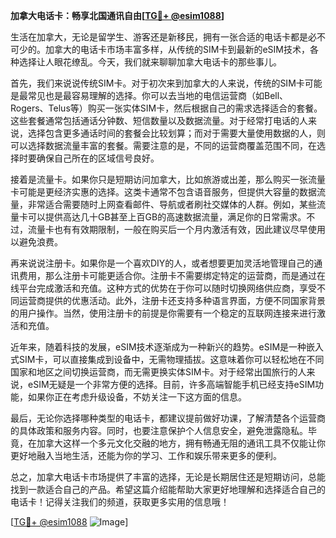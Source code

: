 **加拿大电话卡：畅享北国通讯自由[[TG💪+ @esim1088](https://t.me/s/esim1088)]**

生活在加拿大，无论是留学生、游客还是新移民，拥有一张合适的电话卡都是必不可少的。加拿大的电话卡市场丰富多样，从传统的SIM卡到最新的eSIM技术，各种选择让人眼花缭乱。今天，我们就来聊聊加拿大电话卡的那些事儿。

首先，我们来说说传统SIM卡。对于初次来到加拿大的人来说，传统的SIM卡可能是最常见也是最容易理解的选择。你可以去当地的电信运营商（如Bell、Rogers、Telus等）购买一张实体SIM卡，然后根据自己的需求选择适合的套餐。这些套餐通常包括通话分钟数、短信数量以及数据流量。对于经常打电话的人来说，选择包含更多通话时间的套餐会比较划算；而对于需要大量使用数据的人，则可以选择数据流量丰富的套餐。需要注意的是，不同的运营商覆盖范围不同，在选择时要确保自己所在的区域信号良好。

接着是流量卡。如果你只是短期访问加拿大，比如旅游或出差，那么购买一张流量卡可能是更经济实惠的选择。这类卡通常不包含语音服务，但提供大容量的数据流量，非常适合需要随时上网查看邮件、导航或者刷社交媒体的人群。例如，某些流量卡可以提供高达几十GB甚至上百GB的高速数据流量，满足你的日常需求。不过，流量卡也有有效期限制，一般在购买后一个月内激活有效，因此建议尽早使用以避免浪费。

再来说说注册卡。如果你是一个喜欢DIY的人，或者想要更加灵活地管理自己的通讯费用，那么注册卡可能更适合你。注册卡不需要绑定特定的运营商，而是通过在线平台完成激活和充值。这种方式的优势在于你可以随时切换网络供应商，享受不同运营商提供的优惠活动。此外，注册卡还支持多种语言界面，方便不同国家背景的用户操作。当然，使用注册卡的前提是你需要有一个稳定的互联网连接来进行激活和充值。

近年来，随着科技的发展，eSIM技术逐渐成为一种新兴的趋势。eSIM是一种嵌入式SIM卡，可以直接集成到设备中，无需物理插拔。这意味着你可以轻松地在不同国家和地区之间切换运营商，而无需更换实体SIM卡。对于经常出国旅行的人来说，eSIM无疑是一个非常方便的选择。目前，许多高端智能手机已经支持eSIM功能，如果你正在考虑升级设备，不妨关注一下这方面的信息。

最后，无论你选择哪种类型的电话卡，都建议提前做好功课，了解清楚各个运营商的具体政策和服务内容。同时，也要注意保护个人信息安全，避免泄露隐私。毕竟，在加拿大这样一个多元文化交融的地方，拥有畅通无阻的通讯工具不仅能让你更好地融入当地生活，还能为你的学习、工作和娱乐带来更多的便利。

总之，加拿大电话卡市场提供了丰富的选择，无论是长期居住还是短期访问，总能找到一款适合自己的产品。希望这篇介绍能帮助大家更好地理解和选择适合自己的电话卡！记得关注我们的频道，获取更多实用的信息哦！

[[TG💪+ @esim1088](https://t.me/s/esim1088) ![Image](https://i.postimg.cc/4NQfJmqS/Snipaste-2025-05-13-00-14-12.png)]